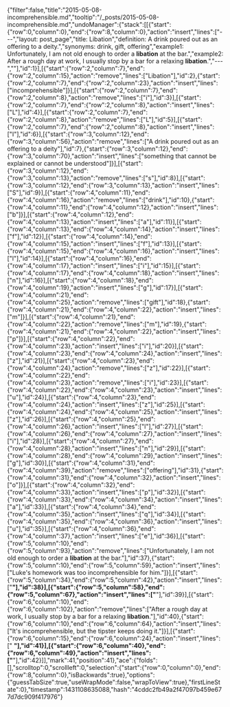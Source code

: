 {"filter":false,"title":"2015-05-08-incomprehensible.md","tooltip":"/_posts/2015-05-08-incomprehensible.md","undoManager":{"stack":[[{"start":{"row":0,"column":0},"end":{"row":8,"column":0},"action":"insert","lines":["---","layout: post_page","title: Libation","definition: A drink poured out as an offering to a deity.","synonyms:  drink, gift, offering","example1: Unfortunately, I am not old enough to order a <strong>libation</strong> at the bar.","example2: After a rough day at work, I usually stop by a bar for a relaxing <strong>libation</strong>.","---",""],"id":1}],[{"start":{"row":2,"column":7},"end":{"row":2,"column":15},"action":"remove","lines":["Libation"],"id":2},{"start":{"row":2,"column":7},"end":{"row":2,"column":23},"action":"insert","lines":["incomprehensible"]}],[{"start":{"row":2,"column":7},"end":{"row":2,"column":8},"action":"remove","lines":["i"],"id":3}],[{"start":{"row":2,"column":7},"end":{"row":2,"column":8},"action":"insert","lines":["L"],"id":4}],[{"start":{"row":2,"column":7},"end":{"row":2,"column":8},"action":"remove","lines":["L"],"id":5}],[{"start":{"row":2,"column":7},"end":{"row":2,"column":8},"action":"insert","lines":["I"],"id":6}],[{"start":{"row":3,"column":12},"end":{"row":3,"column":56},"action":"remove","lines":["A drink poured out as an offering to a deity"],"id":7},{"start":{"row":3,"column":12},"end":{"row":3,"column":70},"action":"insert","lines":["something that cannot be explained or cannot be understood"]}],[{"start":{"row":3,"column":12},"end":{"row":3,"column":13},"action":"remove","lines":["s"],"id":8}],[{"start":{"row":3,"column":12},"end":{"row":3,"column":13},"action":"insert","lines":["S"],"id":9}],[{"start":{"row":4,"column":11},"end":{"row":4,"column":16},"action":"remove","lines":["drink"],"id":10},{"start":{"row":4,"column":11},"end":{"row":4,"column":12},"action":"insert","lines":["b"]}],[{"start":{"row":4,"column":12},"end":{"row":4,"column":13},"action":"insert","lines":["a"],"id":11}],[{"start":{"row":4,"column":13},"end":{"row":4,"column":14},"action":"insert","lines":["f"],"id":12}],[{"start":{"row":4,"column":14},"end":{"row":4,"column":15},"action":"insert","lines":["f"],"id":13}],[{"start":{"row":4,"column":15},"end":{"row":4,"column":16},"action":"insert","lines":["l"],"id":14}],[{"start":{"row":4,"column":16},"end":{"row":4,"column":17},"action":"insert","lines":["i"],"id":15}],[{"start":{"row":4,"column":17},"end":{"row":4,"column":18},"action":"insert","lines":["n"],"id":16}],[{"start":{"row":4,"column":18},"end":{"row":4,"column":19},"action":"insert","lines":["g"],"id":17}],[{"start":{"row":4,"column":21},"end":{"row":4,"column":25},"action":"remove","lines":["gift"],"id":18},{"start":{"row":4,"column":21},"end":{"row":4,"column":22},"action":"insert","lines":["m"]}],[{"start":{"row":4,"column":21},"end":{"row":4,"column":22},"action":"remove","lines":["m"],"id":19},{"start":{"row":4,"column":21},"end":{"row":4,"column":22},"action":"insert","lines":["p"]}],[{"start":{"row":4,"column":22},"end":{"row":4,"column":23},"action":"insert","lines":["i"],"id":20}],[{"start":{"row":4,"column":23},"end":{"row":4,"column":24},"action":"insert","lines":["z"],"id":21}],[{"start":{"row":4,"column":23},"end":{"row":4,"column":24},"action":"remove","lines":["z"],"id":22}],[{"start":{"row":4,"column":22},"end":{"row":4,"column":23},"action":"remove","lines":["i"],"id":23}],[{"start":{"row":4,"column":22},"end":{"row":4,"column":23},"action":"insert","lines":["u"],"id":24}],[{"start":{"row":4,"column":23},"end":{"row":4,"column":24},"action":"insert","lines":["z"],"id":25}],[{"start":{"row":4,"column":24},"end":{"row":4,"column":25},"action":"insert","lines":["z"],"id":26}],[{"start":{"row":4,"column":25},"end":{"row":4,"column":26},"action":"insert","lines":["l"],"id":27}],[{"start":{"row":4,"column":26},"end":{"row":4,"column":27},"action":"insert","lines":["i"],"id":28}],[{"start":{"row":4,"column":27},"end":{"row":4,"column":28},"action":"insert","lines":["n"],"id":29}],[{"start":{"row":4,"column":28},"end":{"row":4,"column":29},"action":"insert","lines":["g"],"id":30}],[{"start":{"row":4,"column":31},"end":{"row":4,"column":39},"action":"remove","lines":["offering"],"id":31},{"start":{"row":4,"column":31},"end":{"row":4,"column":32},"action":"insert","lines":["o"]}],[{"start":{"row":4,"column":32},"end":{"row":4,"column":33},"action":"insert","lines":["p"],"id":32}],[{"start":{"row":4,"column":33},"end":{"row":4,"column":34},"action":"insert","lines":["a"],"id":33}],[{"start":{"row":4,"column":34},"end":{"row":4,"column":35},"action":"insert","lines":["q"],"id":34}],[{"start":{"row":4,"column":35},"end":{"row":4,"column":36},"action":"insert","lines":["u"],"id":35}],[{"start":{"row":4,"column":36},"end":{"row":4,"column":37},"action":"insert","lines":["e"],"id":36}],[{"start":{"row":5,"column":10},"end":{"row":5,"column":93},"action":"remove","lines":["Unfortunately, I am not old enough to order a <strong>libation</strong> at the bar."],"id":37},{"start":{"row":5,"column":10},"end":{"row":5,"column":59},"action":"insert","lines":["Luke's homework was too incomprehensible for him."]}],[{"start":{"row":5,"column":34},"end":{"row":5,"column":42},"action":"insert","lines":["<strong>"],"id":38}],[{"start":{"row":5,"column":58},"end":{"row":5,"column":67},"action":"insert","lines":["</strong>"],"id":39}],[{"start":{"row":6,"column":10},"end":{"row":6,"column":102},"action":"remove","lines":["After a rough day at work, I usually stop by a bar for a relaxing <strong>libation</strong>."],"id":40},{"start":{"row":6,"column":10},"end":{"row":6,"column":64},"action":"insert","lines":["It's incomprehensible, but the tipster keeps doing it."]}],[{"start":{"row":6,"column":15},"end":{"row":6,"column":24},"action":"insert","lines":[" <strong>"],"id":41}],[{"start":{"row":6,"column":40},"end":{"row":6,"column":49},"action":"insert","lines":["</strong>"],"id":42}]],"mark":41,"position":41},"ace":{"folds":[],"scrolltop":0,"scrollleft":0,"selection":{"start":{"row":0,"column":0},"end":{"row":8,"column":0},"isBackwards":true},"options":{"guessTabSize":true,"useWrapMode":false,"wrapToView":true},"firstLineState":0},"timestamp":1431108635088,"hash":"4cddc2fb49a2f47097b459e677d7dc909f417976"}